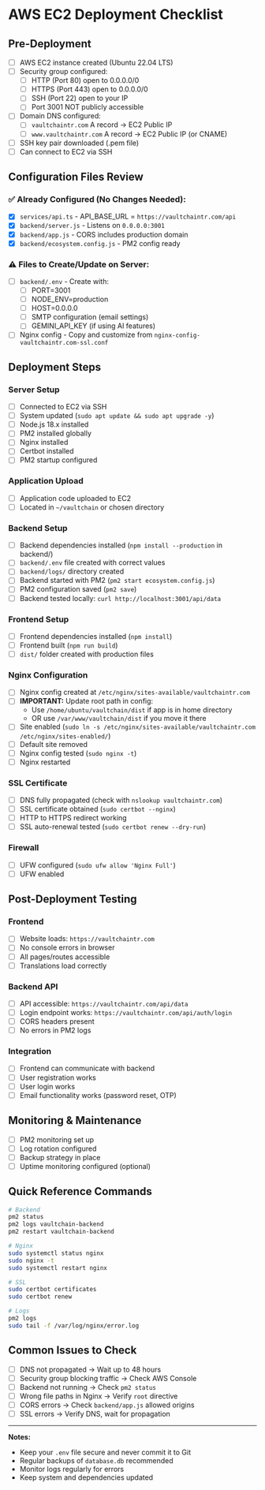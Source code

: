# AWS EC2 Deployment Checklist

## Pre-Deployment

- [ ] AWS EC2 instance created (Ubuntu 22.04 LTS)
- [ ] Security group configured:
  - [ ] HTTP (Port 80) open to 0.0.0.0/0
  - [ ] HTTPS (Port 443) open to 0.0.0.0/0
  - [ ] SSH (Port 22) open to your IP
  - [ ] Port 3001 NOT publicly accessible
- [ ] Domain DNS configured:
  - [ ] `vaultchaintr.com` A record → EC2 Public IP
  - [ ] `www.vaultchaintr.com` A record → EC2 Public IP (or CNAME)
- [ ] SSH key pair downloaded (.pem file)
- [ ] Can connect to EC2 via SSH

## Configuration Files Review

### ✅ Already Configured (No Changes Needed):
- [x] `services/api.ts` - API_BASE_URL = `https://vaultchaintr.com/api`
- [x] `backend/server.js` - Listens on `0.0.0.0:3001`
- [x] `backend/app.js` - CORS includes production domain
- [x] `backend/ecosystem.config.js` - PM2 config ready

### ⚠️ Files to Create/Update on Server:

- [ ] `backend/.env` - Create with:
  - [ ] PORT=3001
  - [ ] NODE_ENV=production
  - [ ] HOST=0.0.0.0
  - [ ] SMTP configuration (email settings)
  - [ ] GEMINI_API_KEY (if using AI features)
- [ ] Nginx config - Copy and customize from `nginx-config-vaultchaintr.com-ssl.conf`

## Deployment Steps

### Server Setup
- [ ] Connected to EC2 via SSH
- [ ] System updated (`sudo apt update && sudo apt upgrade -y`)
- [ ] Node.js 18.x installed
- [ ] PM2 installed globally
- [ ] Nginx installed
- [ ] Certbot installed
- [ ] PM2 startup configured

### Application Upload
- [ ] Application code uploaded to EC2
- [ ] Located in `~/vaultchain` or chosen directory

### Backend Setup
- [ ] Backend dependencies installed (`npm install --production` in backend/)
- [ ] `backend/.env` file created with correct values
- [ ] `backend/logs/` directory created
- [ ] Backend started with PM2 (`pm2 start ecosystem.config.js`)
- [ ] PM2 configuration saved (`pm2 save`)
- [ ] Backend tested locally: `curl http://localhost:3001/api/data`

### Frontend Setup
- [ ] Frontend dependencies installed (`npm install`)
- [ ] Frontend built (`npm run build`)
- [ ] `dist/` folder created with production files

### Nginx Configuration
- [ ] Nginx config created at `/etc/nginx/sites-available/vaultchaintr.com`
- [ ] **IMPORTANT:** Update root path in config:
  - Use `/home/ubuntu/vaultchain/dist` if app is in home directory
  - OR use `/var/www/vaultchain/dist` if you move it there
- [ ] Site enabled (`sudo ln -s /etc/nginx/sites-available/vaultchaintr.com /etc/nginx/sites-enabled/`)
- [ ] Default site removed
- [ ] Nginx config tested (`sudo nginx -t`)
- [ ] Nginx restarted

### SSL Certificate
- [ ] DNS fully propagated (check with `nslookup vaultchaintr.com`)
- [ ] SSL certificate obtained (`sudo certbot --nginx`)
- [ ] HTTP to HTTPS redirect working
- [ ] SSL auto-renewal tested (`sudo certbot renew --dry-run`)

### Firewall
- [ ] UFW configured (`sudo ufw allow 'Nginx Full'`)
- [ ] UFW enabled

## Post-Deployment Testing

### Frontend
- [ ] Website loads: `https://vaultchaintr.com`
- [ ] No console errors in browser
- [ ] All pages/routes accessible
- [ ] Translations load correctly

### Backend API
- [ ] API accessible: `https://vaultchaintr.com/api/data`
- [ ] Login endpoint works: `https://vaultchaintr.com/api/auth/login`
- [ ] CORS headers present
- [ ] No errors in PM2 logs

### Integration
- [ ] Frontend can communicate with backend
- [ ] User registration works
- [ ] User login works
- [ ] Email functionality works (password reset, OTP)

## Monitoring & Maintenance

- [ ] PM2 monitoring set up
- [ ] Log rotation configured
- [ ] Backup strategy in place
- [ ] Uptime monitoring configured (optional)

## Quick Reference Commands

```bash
# Backend
pm2 status
pm2 logs vaultchain-backend
pm2 restart vaultchain-backend

# Nginx
sudo systemctl status nginx
sudo nginx -t
sudo systemctl restart nginx

# SSL
sudo certbot certificates
sudo certbot renew

# Logs
pm2 logs
sudo tail -f /var/log/nginx/error.log
```

## Common Issues to Check

- [ ] DNS not propagated → Wait up to 48 hours
- [ ] Security group blocking traffic → Check AWS Console
- [ ] Backend not running → Check `pm2 status`
- [ ] Wrong file paths in Nginx → Verify `root` directive
- [ ] CORS errors → Check `backend/app.js` allowed origins
- [ ] SSL errors → Verify DNS, wait for propagation

---

**Notes:**
- Keep your `.env` file secure and never commit it to Git
- Regular backups of `database.db` recommended
- Monitor logs regularly for errors
- Keep system and dependencies updated

